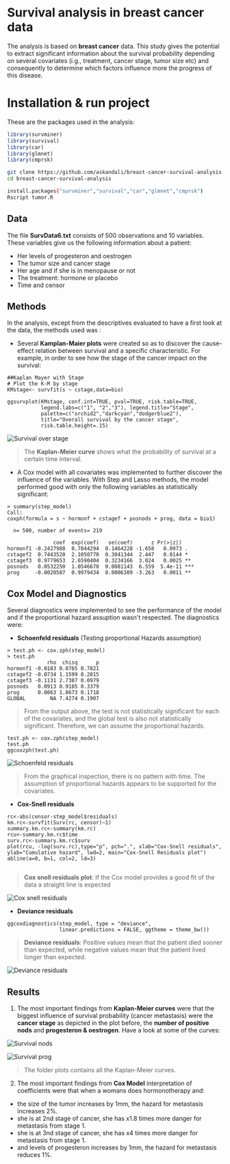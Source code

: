 
# Survival analysis in breast cancer data

The analysis is based on **breast cancer** data. This study gives the potential to extract significant information about the survival probability depending on several covariates (i.g., treatment, cancer stage, tumor size etc) and consequently to determine which factors influence more the progress of this disease.

# Installation & run project
These are the packages used in the analysis:
```R
library(survminer)
library(survival)
library(car)
library(glmnet)
library(cmprsk)
```

```bash
git clone https://github.com/askandali/breast-cancer-survival-analysis.git
cd breast-cancer-survival-analysis

install.packages("survminer","survival","car","glmnet","cmprsk")
Rscript tumor.R
```
## Data

The file **SurvData6.txt** consists of 500 observations and 10 variables. These variables give us the following information about a patient:

-  Her levels of progesteron and oestrogen
-  The tumor size and cancer stage
- Her age and if she is in menopause or not
- The treatment: hormone or placebo
- Time and censor 

## Methods

In the analysis, except from the descriptives evaluated to have a first look at the data, the methods used was :

- Several **Kamplan-Maier plots** were created so as to discover the cause-effect relation between survival and a specific characteristic. For example, in order to see how the stage of the cancer impact on the survival:
```
##Kaplan Mayer with Stage
# Plot the K-M by stage
KMstage<- survfit(s ~ cstage,data=bio)

ggsurvplot(KMstage, conf.int=TRUE, pval=TRUE, risk.table=TRUE, 
           legend.labs=c("1", "2","3"), legend.title="Stage",  
           palette=c("orchid2","darkcyan","dodgerblue2"), 
           title="Overall survival by the cancer stage", 
           risk.table.height=.15)
```
![Survival over stage](plots/survival_stage.svg)

>The **Kaplan-Meier curve** shows what the probability of survival at a certain time interval.

- A Cox model with all covariates was implemented to further discover the influence of the variables. With Step and Lasso methods, the model performed good with only the following variables as statistically significant:
```
> summary(step_model)
Call:
coxph(formula = s ~ hormonf + cstagef + posnods + prog, data = bio1)

  n= 500, number of events= 219 

               coef  exp(coef)   se(coef)      z Pr(>|z|)    
hormonf1 -0.2427988  0.7844294  0.1464228 -1.658   0.0973 .  
cstagef2  0.7443520  2.1050770  0.3041344  2.447   0.0144 *  
cstagef3  0.9779653  2.6590404  0.3234166  3.024   0.0025 ** 
posnods   0.0532250  1.0546670  0.0081143  6.559  5.4e-11 ***
prog     -0.0020587  0.9979434  0.0006309 -3.263   0.0011 **
```

## Cox Model and Diagnostics 
Several diagnostics were implemented to see the performance of the model and if the proportional hazard assuption wasn't respected. The diagnostics were:

- **Schoenfeld residuals** (Testing proportional Hazards assumption)
```  
> test.ph <- cox.zph(step_model)
> test.ph
             rho  chisq      p
hormonf1 -0.0183 0.0765 0.7821
cstagef2 -0.0734 1.1599 0.2815
cstagef3 -0.1131 2.7387 0.0979
posnods   0.0913 0.9185 0.3379
prog      0.0863 1.8673 0.1718
GLOBAL        NA 7.4274 0.1907
```
>From the output above, the test is not statistically significant for each of the covariates, and the global test is also not statistically significant. Therefore, we can assume the proportional hazards.
```
test.ph <- cox.zph(step_model)
test.ph
ggcoxzph(test.ph)
```
![Schoenfeld residuals](plots/schoenfeld.svg)

>From the graphical inspection, there is no pattern with time. The assumption of proportional hazards appears to be supported for the covariates.

  - **Cox-Snell residuals**
```  
rc<-abs(censor-step_model$residuals)
km.rc<-survfit(Surv(rc, censor)~1)
summary.km.rc<-summary(km.rc)
rcu<-summary.km.rc$time
surv.rc<-summary.km.rc$surv
plot(rcu, -log(surv.rc),type="p", pch=".", xlab="Cox-Snell residuals", ylab="Cumulative hazard", lwd=2, main="Cox-Snell Residuals plot")
abline(a=0, b=1, col=2, ld=3)
  
```
> **Cox snell residuals plot**: If the Cox model provides a good fit of the data a straight line is expected

![Cox snell residuals](plots/cox-snell.svg)

- **Deviance residuals**
```  
ggcoxdiagnostics(step_model, type = "deviance",
                 linear.predictions = FALSE, ggtheme = theme_bw())
```
> **Deviance residuals**: Positive values mean that the patient died sooner than expected, while negative values mean that the patient lived longer than expected.


![Deviance residuals](plots/deviance.svg)


## Results

 1. The most important findings from **Kaplan-Meier curves** were that the biggest influence of survival probability (cancer metastasis) were the **cancer stage** as depicted in the plot before, the **number of positive nods** and **progesteron & oestrogen**. Have a look at some of the curves:

![Survival nods](plots/survival_nods.svg)

![Survival prog](plots/survival_prog.svg)

>The folder plots contains all the Kaplan-Meier curves.

 2. The most important findings from **Cox Model** interpretation of coefficients were that when a womans does hormonotherapy and:
   -  the size of the tumor increases by 1mm, the hazard for metastasis increases 2%.
   -  she is at 2nd stage of cancer, she has x1.8 times more danger for metastasis from stage 1.
   - she is at 3nd stage of cancer, she has x4 times more danger for metastasis from stage 1.
   - and levels of progesteron increases by 1mm, the hazard for metastasis reduces 1%.
 
